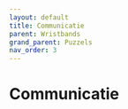 ```yaml
---
layout: default
title: Communicatie
parent: Wristbands
grand_parent: Puzzels
nav_order: 3
---
```



# Communicatie